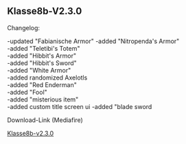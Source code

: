 ## Klasse8b-V2.3.0

Changelog:

-updated "Fabianische Armor"
-added "Nitropenda's Armor"     
-added "Teletibi's Totem"       
-added "Hibbit's Armor"     
-added "Hibbit's Sword"       
-added "White Armor"      
-added  randomized Axelotls     
-added "Red Enderman"      
-added "Fool"        
-added "misterious item"     
-added custom title screen ui
-added "blade sword

Download-Link (Mediafire)

[Klasse8b-v2.3.0](https://)

